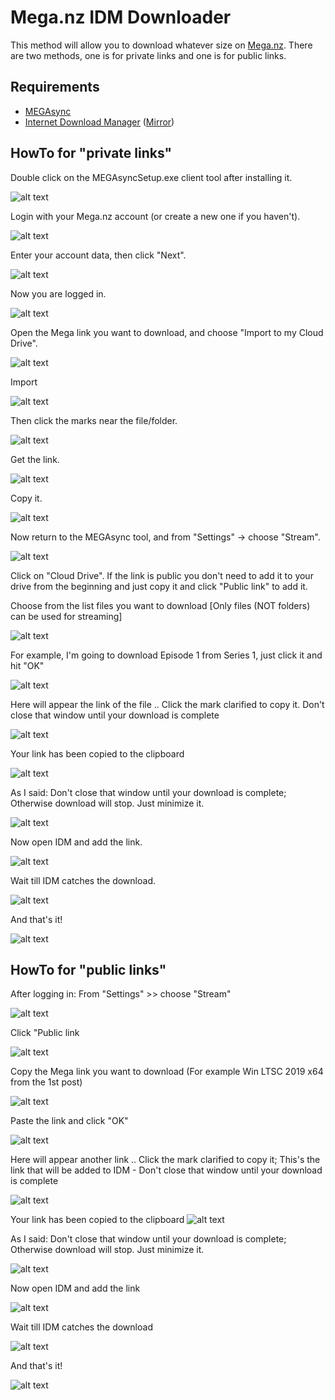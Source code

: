 # Mega.nz IDM Downloader

This method will allow you to download whatever size on [Mega.nz](https://mega.nz/). There are two methods, one is for private links and one is for public links.


## Requirements

* [MEGAsync](https://mega.nz/MEGAsyncSetup.exe)
* [Internet Download Manager](https://www.internetdownloadmanager.com/) ([Mirror](https://www.softpedia.com/get/Internet/Download-Managers/Internet-Download-Manager.shtml))


## HowTo for "private links"

Double click on the MEGAsyncSetup.exe client tool after installing it.

![alt text](https://raw.githubusercontent.com/CHEF-KOCH/Mega.nz-IDM-downloader/master/pictures/1.png)

 
Login with your Mega.nz account (or create a new one if you haven't).

![alt text](https://raw.githubusercontent.com/CHEF-KOCH/Mega.nz-IDM-downloader/master/pictures/2.png)

 
Enter your account data, then click "Next".

![alt text](https://raw.githubusercontent.com/CHEF-KOCH/Mega.nz-IDM-downloader/master/pictures/3.png)
 
 
Now you are logged in.

![alt text](https://raw.githubusercontent.com/CHEF-KOCH/Mega.nz-IDM-downloader/master/pictures/4.png)


Open the Mega link you want to download, and choose "Import to my Cloud Drive".

![alt text](https://raw.githubusercontent.com/CHEF-KOCH/Mega.nz-IDM-downloader/master/pictures/5.png)


Import

![alt text](https://raw.githubusercontent.com/CHEF-KOCH/Mega.nz-IDM-downloader/master/pictures/6.png)


Then click the marks near the file/folder.

![alt text](https://raw.githubusercontent.com/CHEF-KOCH/Mega.nz-IDM-downloader/master/pictures/7.png)


Get the link.

![alt text](https://raw.githubusercontent.com/CHEF-KOCH/Mega.nz-IDM-downloader/master/pictures/8.png)


Copy it.

![alt text](https://raw.githubusercontent.com/CHEF-KOCH/Mega.nz-IDM-downloader/master/pictures/9.png)


Now return to the MEGAsync tool, and from "Settings" -> choose "Stream".

![alt text](https://raw.githubusercontent.com/CHEF-KOCH/Mega.nz-IDM-downloader/master/pictures/10.png)


Click on "Cloud Drive". If the link is public you don't need to add it to your drive from the beginning and just copy it and click "Public link" to add it.


Choose from the list files you want to download [Only files (NOT folders) can be used for streaming]

![alt text](https://raw.githubusercontent.com/CHEF-KOCH/Mega.nz-IDM-downloader/master/pictures/11.png)


For example, I'm going to download Episode 1 from Series 1, just click it and hit "OK"

![alt text](https://raw.githubusercontent.com/CHEF-KOCH/Mega.nz-IDM-downloader/master/pictures/12.png)


Here will appear the link of the file .. Click the mark clarified to copy it. Don't close that window until your download is complete

![alt text](https://raw.githubusercontent.com/CHEF-KOCH/Mega.nz-IDM-downloader/master/pictures/13.png)

Your link has been copied to the clipboard

![alt text](https://raw.githubusercontent.com/CHEF-KOCH/Mega.nz-IDM-downloader/master/pictures/14.png)


As I said: Don't close that window until your download is complete; Otherwise download will stop.
Just minimize it.

![alt text](https://raw.githubusercontent.com/CHEF-KOCH/Mega.nz-IDM-downloader/master/pictures/15.png)


Now open IDM and add the link.

![alt text](https://raw.githubusercontent.com/CHEF-KOCH/Mega.nz-IDM-downloader/master/pictures/16.png)


Wait till IDM catches the download.

![alt text](https://raw.githubusercontent.com/CHEF-KOCH/Mega.nz-IDM-downloader/master/pictures/17.png)


And that's it!

![alt text](https://raw.githubusercontent.com/CHEF-KOCH/Mega.nz-IDM-downloader/master/pictures/18.png)





## HowTo for "public links"

After logging in: From "Settings" >> choose "Stream"

![alt text](https://raw.githubusercontent.com/CHEF-KOCH/Mega.nz-IDM-downloader/master/pictures/19.png)
 

Click "Public link

![alt text](https://raw.githubusercontent.com/CHEF-KOCH/Mega.nz-IDM-downloader/master/pictures/20.png)
 
 
Copy the Mega link you want to download (For example Win LTSC 2019 x64 from the 1st post)

![alt text](https://raw.githubusercontent.com/CHEF-KOCH/Mega.nz-IDM-downloader/master/pictures/21.png)
 
 
Paste the link and click "OK"

![alt text](https://raw.githubusercontent.com/CHEF-KOCH/Mega.nz-IDM-downloader/master/pictures/22.png)

 
Here will appear another link .. Click the mark clarified to copy it;
This's the link that will be added to IDM - Don't close that window until your download is complete

![alt text](https://raw.githubusercontent.com/CHEF-KOCH/Mega.nz-IDM-downloader/master/pictures/23.png)
 
Your link has been copied to the clipboard
![alt text](https://raw.githubusercontent.com/CHEF-KOCH/Mega.nz-IDM-downloader/master/pictures/24.png)

 
As I said: Don't close that window until your download is complete; Otherwise download will stop.
Just minimize it.

![alt text](https://raw.githubusercontent.com/CHEF-KOCH/Mega.nz-IDM-downloader/master/pictures/25.png)

 
Now open IDM and add the link

![alt text](https://raw.githubusercontent.com/CHEF-KOCH/Mega.nz-IDM-downloader/master/pictures/26.png)

 
Wait till IDM catches the download

![alt text](https://raw.githubusercontent.com/CHEF-KOCH/Mega.nz-IDM-downloader/master/pictures/27.png)


And that's it!

![alt text](https://raw.githubusercontent.com/CHEF-KOCH/Mega.nz-IDM-downloader/master/pictures/28.png)
